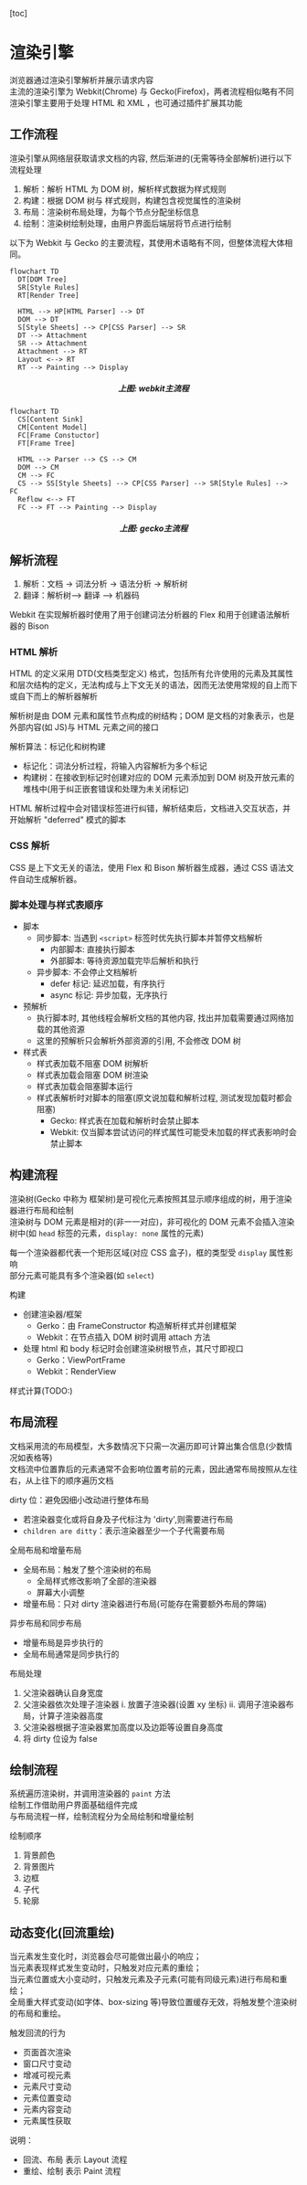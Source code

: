[toc]

# 渲染引擎

浏览器通过渲染引擎解析并展示请求内容 <br>
主流的渲染引擎为 Webkit(Chrome) 与 Gecko(Firefox)，两者流程相似略有不同 <br>
渲染引擎主要用于处理 HTML 和 XML ，也可通过插件扩展其功能 <br>

## 工作流程

渲染引擎从网络层获取请求文档的内容, 然后渐进的(无需等待全部解析)进行以下流程处理

1. 解析：解析 HTML 为 DOM 树，解析样式数据为样式规则
2. 构建：根据 DOM 树与 样式规则，构建包含视觉属性的渲染树
3. 布局：渲染树布局处理，为每个节点分配坐标信息
4. 绘制：渲染树绘制处理，由用户界面后端层将节点进行绘制

以下为 Webkit 与 Gecko 的主要流程，其使用术语略有不同，但整体流程大体相同。

```mermaid
flowchart TD
  DT[DOM Tree]
  SR[Style Rules]
  RT[Render Tree]

  HTML --> HP[HTML Parser] --> DT
  DOM --> DT
  S[Style Sheets] --> CP[CSS Parser] --> SR
  DT --> Attachment
  SR --> Attachment
  Attachment --> RT
  Layout <--> RT
  RT --> Painting --> Display
```

<h5 style="text-align: center">上图: webkit主流程</h5>

```mermaid
flowchart TD
  CS[Content Sink]
  CM[Content Model]
  FC[Frame Constuctor]
  FT[Frame Tree]

  HTML --> Parser --> CS --> CM
  DOM --> CM
  CM --> FC
  CS --> SS[Style Sheets] --> CP[CSS Parser] --> SR[Style Rules] --> FC
  Reflow <--> FT
  FC --> FT --> Painting --> Display
```

<h5 style="text-align: center">上图: gecko主流程</h5>

## 解析流程

1. 解析：文档 -> 词法分析 -> 语法分析 -> 解析树
2. 翻译：解析树--> 翻译 --> 机器码

Webkit 在实现解析器时使用了用于创建词法分析器的 Flex 和用于创建语法解析器的 Bison

### HTML 解析

HTML 的定义采用 DTD(文档类型定义) 格式，包括所有允许使用的元素及其属性和层次结构的定义，无法构成与上下文无关的语法，因而无法使用常规的自上而下或自下而上的解析器解析

解析树是由 DOM 元素和属性节点构成的树结构；DOM 是文档的对象表示，也是外部内容(如 JS)与 HTML 元素之间的接口

解析算法：标记化和树构建

- 标记化：词法分析过程，将输入内容解析为多个标记
- 构建树：在接收到标记时创建对应的 DOM 元素添加到 DOM 树及开放元素的堆栈中(用于纠正嵌套错误和处理为未关闭标记)

HTML 解析过程中会对错误标签进行纠错，解析结束后，文档进入交互状态，并开始解析 "deferred" 模式的脚本

### CSS 解析

CSS 是上下文无关的语法，使用 Flex 和 Bison 解析器生成器，通过 CSS 语法文件自动生成解析器。

### 脚本处理与样式表顺序

- 脚本
  - 同步脚本: 当遇到 `<script>` 标签时优先执行脚本并暂停文档解析
    - 内部脚本: 直接执行脚本
    - 外部脚本: 等待资源加载完毕后解析和执行
  - 异步脚本: 不会停止文档解析
    - defer 标记: 延迟加载，有序执行
    - async 标记: 异步加载，无序执行
- 预解析
  - 执行脚本时, 其他线程会解析文档的其他内容, 找出并加载需要通过网络加载的其他资源
  - 这里的预解析只会解析外部资源的引用, 不会修改 DOM 树
- 样式表
  - 样式表加载不阻塞 DOM 树解析
  - 样式表加载会阻塞 DOM 树渲染
  - 样式表加载会阻塞脚本运行
  - 样式表解析时对脚本的阻塞(原文说加载和解析过程, 测试发现加载时都会阻塞)
    - Gecko: 样式表在加载和解析时会禁止脚本
    - Webkit: 仅当脚本尝试访问的样式属性可能受未加载的样式表影响时会禁止脚本

## 构建流程

渲染树(Gecko 中称为 框架树)是可视化元素按照其显示顺序组成的树，用于渲染器进行布局和绘制<br>
渲染树与 DOM 元素是相对的(非一一对应)，非可视化的 DOM 元素不会插入渲染树中(如 `head` 标签的元素，`display: none` 属性的元素)

每一个渲染器都代表一个矩形区域(对应 CSS 盒子)，框的类型受 `display` 属性影响<br>
部分元素可能具有多个渲染器(如 `select`)

构建

- 创建渲染器/框架
  - Gerko：由 FrameConstructor 构造解析样式并创建框架
  - Webkit：在节点插入 DOM 树时调用 attach 方法
- 处理 html 和 body 标记时会创建渲染树根节点，其尺寸即视口
  - Gerko：ViewPortFrame
  - Webkit：RenderView

样式计算(TODO:)

## 布局流程

文档采用流的布局模型，大多数情况下只需一次遍历即可计算出集合信息(少数情况如表格等)<br>
文档流中位置靠后的元素通常不会影响位置考前的元素，因此通常布局按照从左往右，从上往下的顺序遍历文档<br>

dirty 位：避免因细小改动进行整体布局

- 若渲染器变化或将自身及子代标注为 'dirty',则需要进行布局
- `children are ditty`：表示渲染器至少一个子代需要布局

全局布局和增量布局

- 全局布局：触发了整个渲染树的布局
  - 全局样式修改影响了全部的渲染器
  - 屏幕大小调整
- 增量布局：只对 dirty 渲染器进行布局(可能存在需要额外布局的弊端)

异步布局和同步布局

- 增量布局是异步执行的
- 全局布局通常是同步执行的

布局处理

1. 父渲染器确认自身宽度
2. 父渲染器依次处理子渲染器
   i. 放置子渲染器(设置 xy 坐标)
   ii. 调用子渲染器布局，计算子渲染器高度
3. 父渲染器根据子渲染器累加高度以及边距等设置自身高度
4. 将 dirty 位设为 false

## 绘制流程

系统遍历渲染树，并调用渲染器的 `paint` 方法<br>
绘制工作借助用户界面基础组件完成 <br>
与布局流程一样，绘制流程分为全局绘制和增量绘制 <br>

绘制顺序

1. 背景颜色
2. 背景图片
3. 边框
4. 子代
5. 轮廓

## 动态变化(回流重绘)

当元素发生变化时，浏览器会尽可能做出最小的响应；<br>
当元素表现样式发生变动时，只触发对应元素的重绘；<br>
当元素位置或大小变动时，只触发元素及子元素(可能有同级元素)进行布局和重绘；<br>
全局重大样式变动(如字体、box-sizing 等)导致位置缓存无效，将触发整个渲染树的布局和重绘。<br>

触发回流的行为

- 页面首次渲染
- 窗口尺寸变动
- 增减可视元素
- 元素尺寸变动
- 元素位置变动
- 元素内容变动
- 元素属性获取

说明：

- 回流、布局 表示 Layout 流程
- 重绘、绘制 表示 Paint 流程
